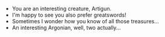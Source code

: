 - You are an interesting creature, Artigun.
- I'm happy to see you also prefer greatswords!
- Sometimes I wonder how you know of all those treasures...
- An interesting Argonian, well, two actually...
